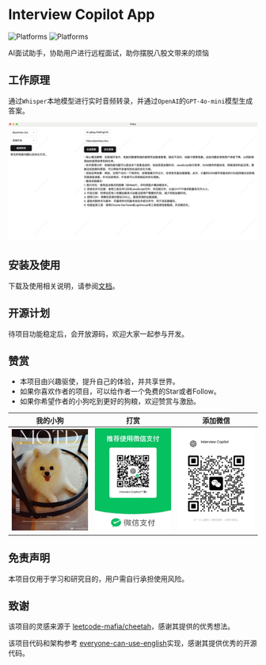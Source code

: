 # Interview Copilot App

![Platforms](https://img.shields.io/badge/platform-macOS%20(ARM)-blue)
![Platforms](https://img.shields.io/badge/platform-Windows%20-blue)

AI面试助手，协助用户进行远程面试，助你摆脱八股文带来的烦恼

## 工作原理

通过`Whisper`本地模型进行实时音频转录，并通过`OpenAI`的`GPT-4o-mini`模型生成答案。

![alt text](./docs/image-introduce.png)

## 安装及使用

下载及使用相关说明，请参阅[文档](./docs/安装及使用.md)。

## 开源计划

待项目功能稳定后，会开放源码，欢迎大家一起参与开发。

## 赞赏

- 本项目由兴趣驱使，提升自己的体验，并共享世界。
- 如果你喜欢作者的项目，可以给作者一个免费的Star或者Follow。
- 如果你希望作者的小狗吃到更好的狗粮，欢迎赞赏与激励。

| 我的小狗 | 打赏 | 添加微信 |
| --- | --- | --- |
| <img src="./docs/chongwu.png" width="200"></img> | <img src="./docs/fukuanma.png" width="200"></img> | <img src="./docs/weixin.png" width="200"></img> |
## 免责声明

本项目仅用于学习和研究目的，用户需自行承担使用风险。

## 致谢

该项目的灵感来源于 [leetcode-mafia/cheetah](https://github.com/leetcode-mafia/cheetah)，感谢其提供的优秀想法。

该项目代码和架构参考 [everyone-can-use-english](https://github.com/ZuodaoTech/everyone-can-use-english)实现，感谢其提供优秀的开源代码。

